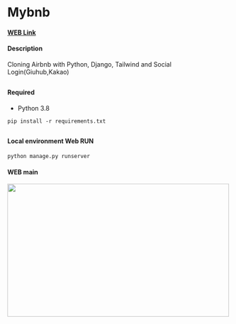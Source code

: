 # Mybnb

#### [WEB Link](http://mybnb.eba-aw7si2pi.ap-northeast-2.elasticbeanstalk.com//)

#### Description
Cloning Airbnb with Python, Django, Tailwind and Social Login(Giuhub,Kakao)
##
#### Required
  * Python 3.8
```
pip install -r requirements.txt
```
##
#### Local environment Web RUN
```
python manage.py runserver
```
#### WEB main
<img width="500" height="300" src="https://user-images.githubusercontent.com/65322297/211246211-586dddd8-9705-403f-80c1-aa431a156c6f.png">

